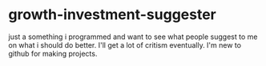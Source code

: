 # growth-investment-suggester

just a something i programmed and want to see what people suggest to me on what i should do better.
I'll get a lot of critism eventually.
I'm new to github for making projects.
